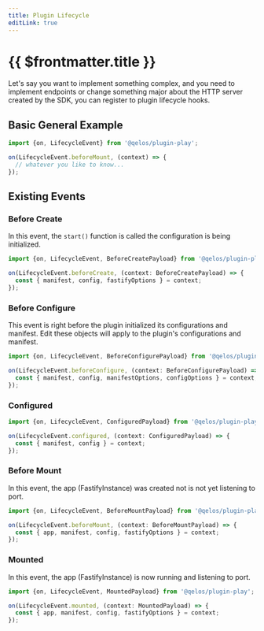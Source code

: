 ```yaml
---
title: Plugin Lifecycle
editLink: true
---
```


# {{ $frontmatter.title }}

Let's say you want to implement something complex, and you need to implement endpoints or change something major about the HTTP server created by the SDK, you can register to plugin lifecycle hooks.

## Basic General Example

```typescript
import {on, LifecycleEvent} from '@qelos/plugin-play';

on(LifecycleEvent.beforeMount, (context) => {
  // whatever you like to know...
});
```

## Existing Events

### Before Create

In this event, the `start()` function is called the configuration is being initialized.

```typescript
import {on, LifecycleEvent, BeforeCreatePayload} from '@qelos/plugin-play';

on(LifecycleEvent.beforeCreate, (context: BeforeCreatePayload) => {
  const { manifest, config, fastifyOptions } = context;
});
```

### Before Configure

This event is right before the plugin initialized its configurations and manifest.
Edit these objects will apply to the plugin's configurations and manifest.

```typescript
import {on, LifecycleEvent, BeforeConfigurePayload} from '@qelos/plugin-play';

on(LifecycleEvent.beforeConfigure, (context: BeforeConfigurePayload) => {
  const { manifest, config, manifestOptions, configOptions } = context;
});
```

### Configured

```typescript
import {on, LifecycleEvent, ConfiguredPayload} from '@qelos/plugin-play';

on(LifecycleEvent.configured, (context: ConfiguredPayload) => {
  const { manifest, config } = context;
});
```

### Before Mount

In this event, the app (FastifyInstance) was created not is not yet listening to port.

```typescript
import {on, LifecycleEvent, BeforeMountPayload} from '@qelos/plugin-play';

on(LifecycleEvent.beforeMount, (context: BeforeMountPayload) => {
  const { app, manifest, config, fastifyOptions } = context;
});
```

### Mounted

In this event, the app (FastifyInstance) is now running and listening to port.

```typescript
import {on, LifecycleEvent, MountedPayload} from '@qelos/plugin-play';

on(LifecycleEvent.mounted, (context: MountedPayload) => {
  const { app, manifest, config, fastifyOptions } = context;
});
```
